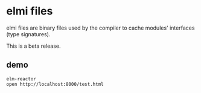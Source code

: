 # elmi files

elmi files are binary files used by the compiler to cache modules' interfaces (type signatures).

This is a beta release.

## demo

```
elm-reactor
open http://localhost:8000/test.html
```
